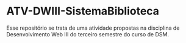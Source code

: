 # ATV-DWIII-SistemaBiblioteca
Esse repositório se trata de uma atividade propostas na disciplina de Desenvolvimento Web III do terceiro semestre do curso de DSM.
